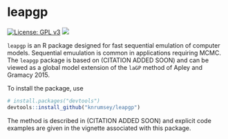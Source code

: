 leapgp
================

[![License: GPL
v3](https://img.shields.io/badge/License-GPLv3-blue.svg)](https://www.gnu.org/licenses/gpl-3.0)
[![](https://img.shields.io/badge/devel%20version-1.0.0-purple.svg)](https://github.com/knrumsey/concordance)

<!-- README.md is generated from README.Rmd. Please edit that file -->

`leapgp` is an R package designed for fast sequential emulation of
computer models. Sequential emuulation is common in applications
requiring MCMC. The `leapgp` package is based on (CITATION ADDED SOON)
and can be viewed as a global model extension of the `laGP` method of
Apley and Gramacy 2015.

To install the package, use

``` r
# install.packages("devtools")
devtools::install_github("knrumsey/leapgp")
```

The method is described in (CITATION ADDED SOON) and explicit code
examples are given in the vignette associated with this package.
